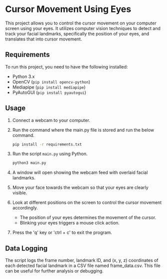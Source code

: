 # Cursor Movement Using Eyes

This project allows you to control the cursor movement on your computer screen using your eyes. It utilizes computer vision techniques to detect and track your facial landmarks, specifically the position of your eyes, and translates that into cursor movement.

## Requirements

To run this project, you need to have the following installed:

- Python 3.x
- OpenCV (`pip install opencv-python`)
- Mediapipe (`pip install mediapipe`)
- PyAutoGUI (`pip install pyautogui`)

## Usage

1. Connect a webcam to your computer.

2. Run the command where the main.py file is stored and run the below command.

   ```bash
   pip install -r requirements.txt
   ```

4. Run the script `main.py` using Python.

   ```bash
   python3 main.py
   ```

1. A window will open showing the webcam feed with overlaid facial landmarks.

2. Move your face towards the webcam so that your eyes are clearly visible.

3. Look at different positions on the screen to control the cursor movement accordingly.

   - The position of your eyes determines the movement of the cursor.
   - Blinking your eyes triggers a mouse click action.
  
4. Press the 'q' key or  'ctrl + c'  to exit the program.


## Data Logging

The script logs the frame number, landmark ID, and (x, y, z) coordinates of each detected facial landmark in a CSV file named frame_data.csv. This file can be useful for further analysis or debugging.

   
